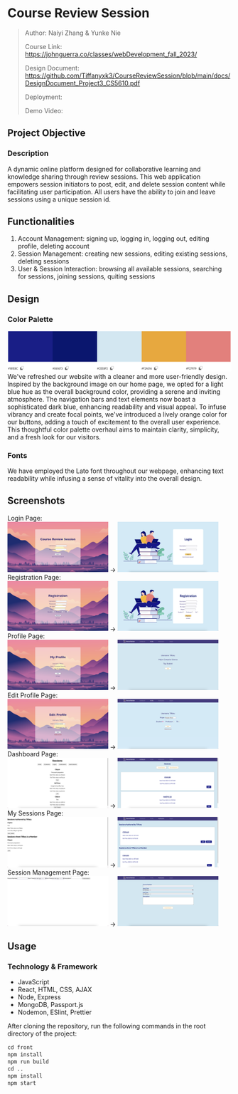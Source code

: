 # Course Review Session

> Author: Naiyi Zhang & Yunke Nie
>
> Course Link: https://johnguerra.co/classes/webDevelopment_fall_2023/
> 
> Design Document: https://github.com/Tiffanyxk3/CourseReviewSession/blob/main/docs/DesignDocument_Project3_CS5610.pdf
> 
> Deployment: 
> 
> Demo Video: 

## Project Objective

### Description
A dynamic online platform designed for collaborative learning and knowledge sharing through review sessions. This web application empowers session initiators to post, edit, and delete session content while facilitating user participation. All users have the ability to join and leave sessions using a unique session id.

## Functionalities
1. Account Management: signing up, logging in, logging out, editing profile, deleting account
2. Session Management: creating new sessions, editing existing sessions, deleting sessions
4. User & Session Interaction: browsing all available sessions, searching for sessions, joining sessions, quiting sessions

## Design

### Color Palette
![Color Palette](./docs/color-palette.png)
We've refreshed our website with a cleaner and more user-friendly design. Inspired by the background image on our home page, we opted for a light blue hue as the overall background color, providing a serene and inviting atmosphere. The navigation bars and text elements now boast a sophisticated dark blue, enhancing readability and visual appeal. To infuse vibrancy and create focal points, we've introduced a lively orange color for our buttons, adding a touch of excitement to the overall user experience. This thoughtful color palette overhaul aims to maintain clarity, simplicity, and a fresh look for our visitors.

### Fonts
We have employed the Lato font throughout our webpage, enhancing text readability while infusing a sense of vitality into the overall design.

## Screenshots
Login Page:<br>
<img src="./docs/before/login.png" width="45%" alt="Login Page (before)"/> -> <img src="./docs/after/login.png" width="45%" alt="Login Page (after)"/><br>
Registration Page:<br>
<img src="./docs/before/registration.png" width="45%" alt="Registration Page (before)"/> -> <img src="./docs/after/registration.png" width="45%" alt="Registration Page (after)"/><br>
Profile Page:<br>
<img src="./docs/before/profile.png" width="45%" alt="Profile Page (before)"/> -> <img src="./docs/after/profile.png" width="45%" alt="Profile Page (after)"/><br>
Edit Profile Page:<br>
<img src="./docs/before/edit-profile.png" width="45%" alt="Edit Profile Page (before)"/> -> <img src="./docs/after/edit-profile.png" width="45%" alt="Edit Profile Page (after)"/><br>
Dashboard Page:<br>
<img src="./docs/before/dashboard.png" width="45%" alt="Profile Page (before)"/> -> <img src="./docs/after/dashboard.png" width="45%" alt="Profile Page (after)"/><br>
My Sessions Page:<br>
<img src="./docs/before/my-sessions.png" width="45%" alt="Profile Page (before)"/> -> <img src="./docs/after/my-sessions.png" width="45%" alt="Profile Page (after)"/><br>
Session Management Page:<br>
<img src="./docs/before/create-session.png" width="45%" alt="Profile Page (before)"/> -> <img src="./docs/after/create-session.png" width="45%" alt="Profile Page (after)"/><br>

## Usage

### Technology & Framework

- JavaScript
- React, HTML, CSS, AJAX
- Node, Express
- MongoDB, Passport.js
- Nodemon, ESlint, Prettier

After cloning the repository, run the following commands in the root directory of the project:

```
cd front
npm install
npm run build
cd ..
npm install
npm start
```
